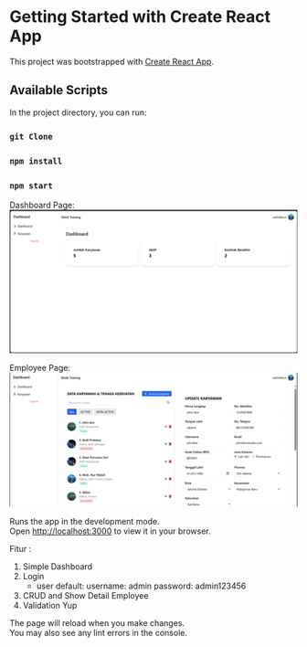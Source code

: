# Getting Started with Create React App

This project was bootstrapped with [Create React App](https://github.com/facebook/create-react-app).

## Available Scripts

In the project directory, you can run:

### `git Clone`

### `npm install`

### `npm start`

Dashboard Page:
![alt text](Dashboard.png)

Employee Page:
![alt text](EmployeePage.png)

Runs the app in the development mode.\
Open [http://localhost:3000](http://localhost:3000) to view it in your browser.

Fitur :

1.  Simple Dashboard
2.  Login
    - user default:
      username: admin
      password: admin123456
3.  CRUD and Show Detail Employee
4.  Validation Yup

The page will reload when you make changes.\
You may also see any lint errors in the console.
